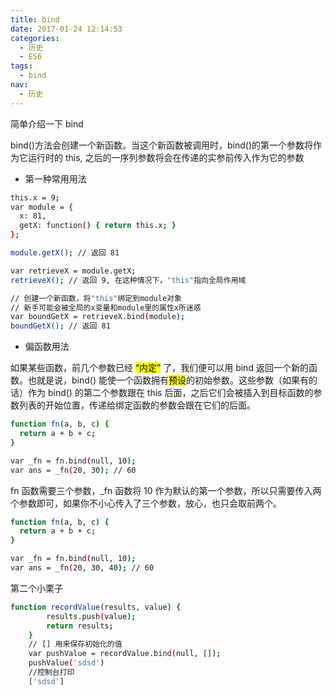 ```yaml
---
title: bind
date: 2017-01-24 12:14:53
categories:
  - 历史
  - ES6
tags:
  - bind
nav:
  - 历史
---
```


简单介绍一下 bind

<!--more-->

bind()方法会创建一个新函数。当这个新函数被调用时，bind()的第一个参数将作为它运行时的 this, 之后的一序列参数将会在传递的实参前传入作为它的参数

- 第一种常用用法

```bash
this.x = 9;
var module = {
  x: 81,
  getX: function() { return this.x; }
};

module.getX(); // 返回 81

var retrieveX = module.getX;
retrieveX(); // 返回 9, 在这种情况下，"this"指向全局作用域

// 创建一个新函数，将"this"绑定到module对象
// 新手可能会被全局的x变量和module里的属性x所迷惑
var boundGetX = retrieveX.bind(module);
boundGetX(); // 返回 81
```

- 偏函数用法

如果某些函数，前几个参数已经 <mark>“内定”</mark> 了，我们便可以用 bind 返回一个新的函数。也就是说，bind() 能使一个函数拥有<mark>预设</mark>的初始参数。这些参数（如果有的话）作为 bind() 的第二个参数跟在 this 后面，之后它们会被插入到目标函数的参数列表的开始位置，传递给绑定函数的参数会跟在它们的后面。

```bash
function fn(a, b, c) {
  return a + b + c;
}

var _fn = fn.bind(null, 10);
var ans = _fn(20, 30); // 60
```

fn 函数需要三个参数，\_fn 函数将 10 作为默认的第一个参数，所以只需要传入两个参数即可，如果你不小心传入了三个参数，放心，也只会取前两个。

```bash
function fn(a, b, c) {
  return a + b + c;
}

var _fn = fn.bind(null, 10);
var ans = _fn(20, 30, 40); // 60
```

第二个小栗子

```bash
function recordValue(results, value) {
        results.push(value);
        return results;
    }
    // [] 用来保存初始化的值
    var pushValue = recordValue.bind(null, []);
    pushValue('sdsd')
    //控制台打印
    ['sdsd']
```
